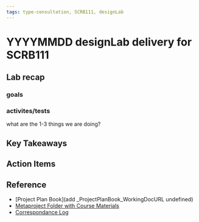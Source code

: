 ```yaml
---
tags: type-consultation, SCRB111, designLab
---
```

# YYYYMMDD designLab delivery for SCRB111

## Lab recap 

### goals

### activites/tests
what are the 1-3 things we are doing?

## Key Takeaways

## Action Items


## Reference

* [Project Plan Book](add _ProjectPlanBook_WorkingDocURL undefined)
* [Metaproject Folder with Course Materials](https://drive.google.com/drive/folders/194JZlv4Ajf5qmQY51EFoYGiXBrTb7AM2)
* [Correspondance Log](https://drive.google.com/drive/folders/1X-M7RNbGCHlTWYhSqnK7aVakHwwXODTU?usp=drive_link)
